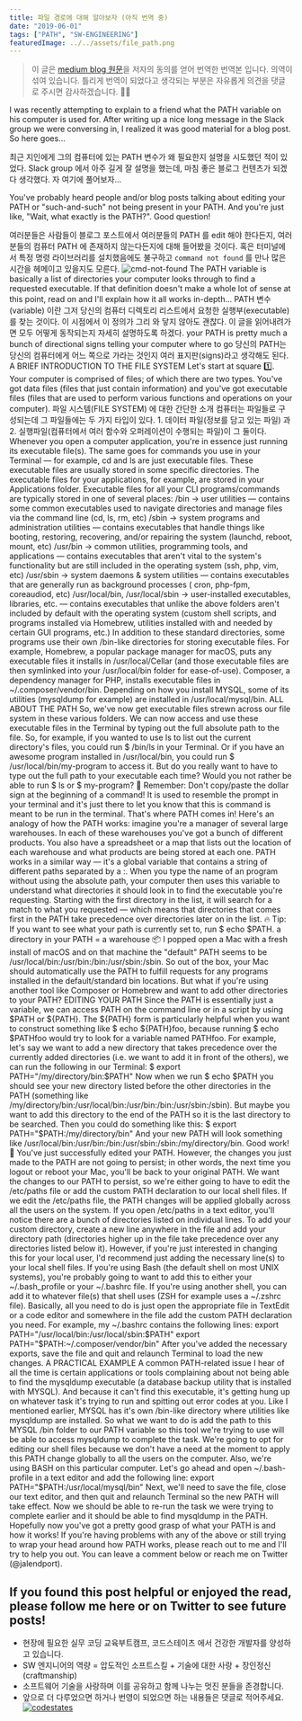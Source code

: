 ```yaml
---
title: 파일 경로에 대해 알아보자 (아직 번역 중)
date: "2019-06-01"
tags: ["PATH", "SW-ENGINEERING"]
featuredImage: ../../assets/file_path.png
---
```


> 이 글은 [medium blog 원문](https://medium.com/@jalendport/what-exactly-is-your-shell-path-2f076f02deb4)을 저자의 동의를 얻어 번역한 번역본 입니다. 의역이 섞여 있습니다. 틀리게 번역이 되었다고 생각되는 부분은 자유롭게 의견을 댓글로 주시면 감사하겠습니다. 🙇‍♂️

I was recently attempting to explain to a friend what the PATH variable on his computer is used for. After writing up a nice long message in the Slack group we were conversing in, I realized it was good material for a blog post. So here goes…

최근 지인에게 그의 컴퓨터에 있는 PATH 변수가 왜 필요한지 설명을 시도했던 적이 있었다. Slack group 에서 아주 길게 잘 설명을 했는데, 마침 좋은 블로그 컨텐츠가 되겠다 생각했다. 자 여기에 풀어보자...

You've probably heard people and/or blog posts talking about editing your PATH or "such-and-such" not being present in your PATH. And you're just like, "Wait, what exactly is the PATH?". Good question!

여러분들은 사람들이 블로그 포스트에서 여러분들의 PATH 를 edit 해야 한다든지, 여러분들의 컴퓨터 PATH 에 존재하지 않는다든지에 대해 들어봤을 것이다. 혹은 터미널에서 특정 명령 라이브러리를 설치했음에도 불구하고 `command not found` 를 만나 많은 시간을 헤메이고 있을지도 모른다.
![cmd-not-found](../../assets/cmd_not_found.png)
The PATH variable is basically a list of directories your computer looks through to find a requested executable.
If that definition doesn't make a whole lot of sense at this point, read on and I'll explain how it all works in-depth…
PATH 변수(variable) 이란 그저 당신의 컴퓨터 디렉토리 리스트에서 요청한 실행부(executable)를 찾는 것이다. 이 시점에서 이 정의가 그리 와 닿지 않아도 괜찮다. 이 글을 읽어내려가면 모두 어떻게 동작되는지 자세히 설명하도록 하겠다.
your PATH is pretty much a bunch of directional signs telling your computer where to go
당신의 PATH는 당신의 컴퓨터에게 어느 쪽으로 가라는 것인지 여러 표지판(signs)라고 생각해도 된다.
A BRIEF INTRODUCTION TO THE FILE SYSTEM
Let's start at square 1️⃣. Your computer is comprised of files; of which there are two types. You've got data files (files that just contain information) and you've got executable files (files that are used to perform various functions and operations on your computer).
파일 시스템(FILE SYSTEM) 에 대한 간단한 소개
컴퓨터는 파일들로 구성되는데 그 파일들에는 두 가지 타입이 있다. 1. 데이터 파일(정보를 담고 있는 파일) 과 2. 실행파일(컴퓨터에서 여러 함수와 오퍼레이션이 수행되는 파일)이 그 둘이다.
Whenever you open a computer application, you're in essence just running its executable file(s). The same goes for commands you use in your Terminal — for example, cd and ls are just executable files. These executable files are usually stored in some specific directories. The executable files for your applications, for example, are stored in your Applications folder. Executable files for all your CLI programs/commands are typically stored in one of several places:
/bin → user utilities — contains some common executables used to navigate directories and manage files via the command line (cd, ls, rm, etc)
/sbin → system programs and administration utilities — contains executables that handle things like booting, restoring, recovering, and/or repairing the system (launchd, reboot, mount, etc)
/usr/bin → common utilities, programming tools, and applications — contains executables that aren't vital to the system's functionality but are still included in the operating system (ssh, php, vim, etc)
/usr/sbin → system daemons & system utilities — contains executables that are generally run as background processes ( cron, php-fpm, coreaudiod, etc)
/usr/local/bin, /usr/local/sbin → user-installed executables, libraries, etc. — contains executables that unlike the above folders aren't included by default with the operating system (custom shell scripts, and programs installed via Homebrew, utilities installed with and needed by certain GUI programs, etc.)
In addition to these standard directories, some programs use their own
/bin-like directories for storing executable files. For example, Homebrew, a popular package manager for macOS, puts any executable files it installs in /usr/local/Cellar (and those executable files are then symlinked into your /usr/local/bin folder for ease-of-use). Composer, a dependency manager for PHP, installs executable files in ~/.composer/vendor/bin. Depending on how you install MYSQL, some of its utilities (mysqldump for example) are installed in /usr/local/mysql/bin.
ALL ABOUT THE PATH
So, we've now get executable files strewn across our file system in these various folders. We can now access and use these executable files in the Terminal by typing out the full absolute path to the file. So, for example, if you wanted to use ls to list out the current directory's files, you could run
$ /bin/ls in your Terminal. Or if you have an awesome program installed in /usr/local/bin, you could run $ /usr/local/bin/my-program to access it. But do you really want to have to type out the full path to your executable each time? Would you not rather be able to run $ ls or $ my-program?
🤔 Remember: Don't copy/paste the dollar sign at the beginning of a command! It is used to resemble the prompt in your terminal and it's just there to let you know that this is command is meant to be run in the terminal.
That's where PATH comes in! Here's an analogy of how the PATH works: imagine you're a manager of several large warehouses. In each of these warehouses you've got a bunch of different products. You also have a spreadsheet or a map that lists out the location of each warehouse and what products are being stored at each one.
PATH works in a similar way — it's a global variable that contains a string of different paths separated by a :. When you type the name of an program without using the absolute path, your computer then uses this variable to understand what directories it should look in to find the executable you're requesting. Starting with the first directory in the list, it will search for a match to what you requested — which means that directories that comes first in the PATH take precedence over directories later on in the list.
🔥 Tip: If you want to see what your path is currently set to, run $ echo $PATH.
a directory in your PATH = a warehouse 📦
I popped open a Mac with a fresh install of macOS and on that machine the "default" PATH seems to be /usr/local/bin:/usr/bin:/bin:/usr/sbin:/sbin. So out of the box, your Mac should automatically use the PATH to fulfill requests for any programs installed in the default/standard bin locations. But what if you're using another tool like Composer or Homebrew and want to add other directories to your PATH?
EDITING YOUR PATH
Since the PATH is essentially just a variable, we can access PATH on the command line or in a script by using $PATH or ${PATH}. The ${PATH} form is particularly helpful when you want to construct something like
$ echo ${PATH}foo, because running $ echo $PATHfoo would try to look for a variable named PATHfoo.
For example, let's say we want to add a new directory that takes precedence over the currently added directories (i.e. we want to add it in front of the others), we can run the following in our Terminal:
$ export PATH="/my/directory/bin:$PATH"
Now when we run $ echo $PATH you should see your new directory listed before the other directories in the PATH (something like /my/directory/bin:/usr/local/bin:/usr/bin:/bin:/usr/sbin:/sbin).
But maybe you want to add this directory to the end of the PATH so it is the last directory to be searched. Then you could do something like this:
$ export PATH="\$PATH:/my/directory/bin"
And your new PATH will look something like /usr/local/bin:/usr/bin:/bin:/usr/sbin:/sbin:/my/directory/bin.
Good work! 🎉 You've just successfully edited your PATH.
However, the changes you just made to the PATH are not going to persist; in other words, the next time you logout or reboot your Mac, you'll be back to your original PATH. We want the changes to our PATH to persist, so we're either going to have to edit the /etc/paths file or add the custom PATH declaration to our local shell files.
If we edit the /etc/paths file, the PATH changes will be applied globally across all the users on the system. If you open /etc/paths in a text editor, you'll notice there are a bunch of directories listed on individual lines. To add your custom directory, create a new line anywhere in the file and add your directory path (directories higher up in the file take precedence over any directories listed below it). However, if you're just interested in changing this for your local user, I'd recommend just adding the necessary line(s) to your local shell files.
If you're using Bash (the default shell on most UNIX systems), you're probably going to want to add this to either your ~/.bash_profile or your ~/.bashrc file. If you're using another shell, you can add it to whatever file(s) that shell uses (ZSH for example uses a ~/.zshrc file). Basically, all you need to do is just open the appropriate file in TextEdit or a code editor and somewhere in the file add the custom PATH declaration you need. For example, my ~/.bashrc contains the following lines:
export PATH="/usr/local/bin:/usr/local/sbin:$PATH"
export PATH="\$PATH:~/.composer/vendor/bin"
After you've added the necessary exports, save the file and quit and relaunch Terminal to load the new changes.
A PRACTICAL EXAMPLE
A common PATH-related issue I hear of all the time is certain applications or tools complaining about not being able to find the mysqldump executable (a database backup utility that is installed with MYSQL). And because it can't find this executable, it's getting hung up on whatever task it's trying to run and spitting out error codes at you. Like I mentioned earlier, MYSQL has it's own /bin-like directory where utilities like mysqldump are installed.
So what we want to do is add the path to this MYSQL /bin folder to our PATH variable so this tool we're trying to use will be able to access mysqldump to complete the task. We're going to opt for editing our shell files because we don't have a need at the moment to apply this PATH change globally to all the users on the computer. Also, we're using BASH on this particular computer.
Let's go ahead and open ~/.bash-profile in a text editor and add the following line:
export PATH="\$PATH:/usr/local/mysql/bin"
Next, we'll need to save the file, close our text editor, and then quit and relaunch Terminal so the new PATH will take effect.
Now we should be able to re-run the task we were trying to complete earlier and it should be able to find mysqldump in the PATH.
Hopefully now you've got a pretty good grasp of what your PATH is and how it works!
If you're having problems with any of the above or still trying to wrap your head around how PATH works, please reach out to me and I'll try to help you out. You can leave a comment below or reach me on Twitter (@jalendport).

## If you found this post helpful or enjoyed the read, please follow me here or on Twitter to see future posts!

- 현장에 필요한 실무 코딩 교육부트캠프, 코드스테이츠 에서 건강한 개발자를 양성하고 있습니다.
- SW 엔지니어의 역량 = 압도적인 소프트스킬 + 기술에 대한 사랑 + 장인정신(craftmanship)
- 소프트웨어 기술을 사랑하며 이를 공유하고 함께 나누는 멋진 분들을 존경합니다.
- 앞으로 더 다루었으면 하거나 번영이 되었으면 하는 내용들은 댓글로 적어주세요.
  [![codestates](https://miro.medium.com/max/2448/1*x9kUnyASEa_Ke21yQ9gBPw.png)](https://bit.ly/2ZOFM2L)
